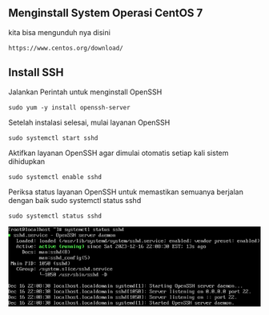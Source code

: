 ## Menginstall System Operasi CentOS 7
kita bisa mengunduh nya disini

```
https://www.centos.org/download/
```


## Install SSH

Jalankan Perintah untuk menginstall OpenSSH
```
sudo yum -y install openssh-server
```
Setelah instalasi selesai, mulai layanan OpenSSH
```
sudo systemctl start sshd
```
Aktifkan layanan OpenSSH agar dimulai otomatis setiap kali sistem dihidupkan
```
sudo systemctl enable sshd
```
Periksa status layanan OpenSSH untuk memastikan semuanya berjalan dengan baik
sudo systemctl status sshd
```
sudo systemctl status sshd
```
<img src="\assets\status ssh.png" alt="status ssh">
